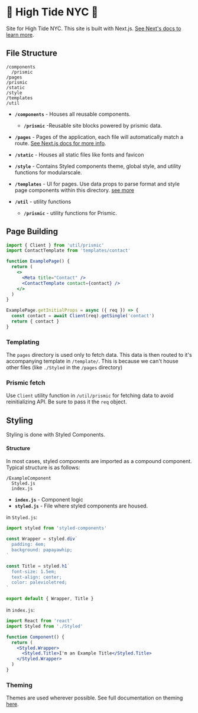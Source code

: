 # 🌴 High Tide NYC 🌴

Site for High Tide NYC. This site is built with Next.js. [See Next's docs to learn more](https://nextjs.org/docs).

## File Structure

```
/components
  /prismic
/pages
/prismic
/static
/style
/templates
/util
```

- **`/components`** - Houses all reusable components.

  - **`/prismic`** -Reusable site blocks powered by prismic data.

- **`/pages`** - Pages of the application, each file will automatically match a route. [See Next.js docs for more info](https://nextjs.org/docs#dynamic-routing).

- **`/static`** - Houses all static files like fonts and favicon

- **`/style`** - Contains Styled components theme, global style, and utility functions for modularscale.

- **`/templates`** - UI for pages. Use data props to parse format and style page components within this directory. [see more](#page-templating)

- **`/util`** - utility functions

  - **`/prismic`** - utility functions for Prismic.

## Page Building

```jsx
import { Client } from 'util/prismic'
import ContactTemplate from 'templates/contact'

function ExamplePage() {
  return (
    <>
      <Meta title="Contact" />
      <ContactTemplate contact={contact} />
    </>
  )
}

ExamplePage.getInitialProps = async ({ req }) => {
  const contact = await Client(req).getSingle('contact')
  return { contact }
}
```

### Templating

The `pages` directory is used only to fetch data. This data is then routed to it's accompanying template in `/template/`. This is because we can't house other files (like `./Styled` in the `/pages` directory)

### Prismic fetch

Use `Client` utility function in `/util/prismic` for fetching data to avoid reinitializing API. Be sure to pass it the `req` object.

## Styling

Styling is done with Styled Components.

#### Structure

In most cases, styled components are imported as a compound component. Typical structure is as follows:

```
/ExampleComponent
  Styled.js
  index.js
```

- **`index.js`** - Component logic
- **`styled.js`** - File where styled components are housed.

in `Styled.js`:

```javascript
import styled from 'styled-components'

const Wrapper = styled.div`
  padding: 4em;
  background: papayawhip;
`

const Title = styled.h1`
  font-size: 1.5em;
  text-align: center;
  color: palevioletred;
`

export default { Wrapper, Title }
```

in `index.js`:

```jsx
import React from 'react'
import Styled from './Styled'

function Component() {
  return (
    <Styled.Wrapper>
      <Styled.Title>I'm an Example Title</Styled.Title>
    </Styled.Wrapper>
  )
}
```

### Theming

Themes are used wherever possible. See full documentation on theming [here](https://www.styled-components.com/docs/advanced#theming).

